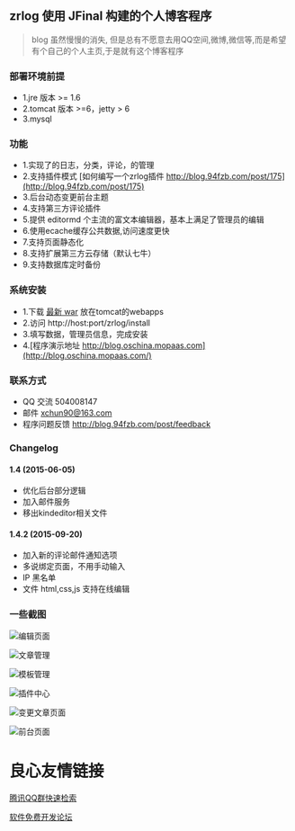 ## zrlog 使用 JFinal 构建的个人博客程序
> blog 虽然慢慢的消失, 但是总有不愿意去用QQ空间,微博,微信等,而是希望有个自己的个人主页,于是就有这个博客程序

### 部署环境前提
* 1.jre 版本 >= 1.6
* 2.tomcat 版本 >=6，jetty > 6
* 3.mysql

### 功能
* 1.实现了的日志，分类，评论，的管理
* 2.支持插件模式 [如何编写一个zrlog插件 http://blog.94fzb.com/post/175](http://blog.94fzb.com/post/175) 
* 3.后台动态变更前台主题
* 4.支持第三方评论插件
* 5.提供 editormd 个主流的富文本编辑器，基本上满足了管理员的编辑
* 6.使用ecache缓存公共数据,访问速度更快
* 7.支持页面静态化
* 8.支持扩展第三方云存储（默认七牛）
* 9.支持数据库定时备份

### 系统安装
* 1.下载 [最新 war](http://dl.94fzb.com/release/zrlog.war) 放在tomcat的webapps
* 2.访问 http://host:port/zrlog/install
* 3.填写数据，管理员信息，完成安装
* 4.[程序演示地址 http://blog.oschina.mopaas.com](http://blog.oschina.mopaas.com/)

### 联系方式
* QQ 交流 504008147
* 邮件 xchun90@163.com
* 程序问题反馈  http://blog.94fzb.com/post/feedback

### Changelog

#### 1.4 (2015-06-05)
* 优化后台部分逻辑
* 加入邮件服务
* 移出kindeditor相关文件

#### 1.4.2 (2015-09-20)
* 加入新的评论邮件通知选项
* 多说绑定页面，不用手动输入
* IP 黑名单
* 文件 html,css,js 支持在线编辑


### 一些截图
![编辑页面](http://fz-blog.qiniudn.com/attached/image/20150328/20150328221806_648.jpg "编辑页面")

![文章管理](http://fz-blog.qiniudn.com/attached/image/20150328/20150328222511_459.jpg)

![模板管理](http://fz-blog.qiniudn.com/attached/image/20150328/20150328222526_340.jpg)

![插件中心](http://fz-blogjfinal.qiniudn.com/attached/image/20150328/20150328222541_30.jpg)

![变更文章页面](http://fz-blog.qiniudn.com/attached/image/20150328/20150328222557_275.jpg)

![前台页面](http://fz-blog.qiniudn.com/attached/image/20150328/20150328222609_521.jpg)

 # 良心友情链接

[腾讯QQ群快速检索](http://u.720life.cn/s/8cf73f7c)

[软件免费开发论坛](http://u.720life.cn/s/bbb01dc0)
